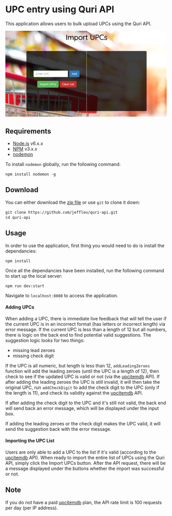 # UPC entry using Quri API
This application allows users to bulk upload UPCs using the Quri API.

![](https://raw.githubusercontent.com/jeffleu/quri-api/master/src/client/images/screenshot.png)

## Requirements
* [Node.js](https://node.js.org/) v6.x.x
* [NPM](https://www.npmjs.com/) v3.x.x
* [nodemon](https://nodemon.io/)

To install `nodemon` globally, run the following command:
```
npm install nodemon -g
```

## Download
You can either download the [zip file](https://github.com/jeffleu/quri-api/archive/master.zip) or use `git` to clone it down:
```
git clone https://github.com/jeffleu/quri-api.git
cd quri-api
```

## Usage
In order to use the application, first thing you would need to do is install the dependancies:
```
npm install
```

Once all the dependancies have been installed, run the following command to start up the local server:
```
npm run dev:start
```

Navigate to `localhost:8080` to access the application.

#### Adding UPCs
When adding a UPC, there is immediate live feedback that will tell the user if the current UPC is in an incorrect format (has letters or incorrect length) via error message. If the current UPC is less than a length of 12 but all numbers, there is logic on the back end to find potential valid suggestions. The suggestion logic looks for two things:
* missing lead zeroes
* missing check digit

If the UPC is all numeric, but length is less than 12, `addLeadingZeroes` function will add the leading zeroes (until the UPC is a length of 12), then check to see if the updated UPC is valid or not (via the [upcitemdb](http://www.upcitemdb.com/) API). If after adding the leading zeroes the UPC is still invalid, it will then take the original UPC, run `addCheckDigit` to add the check digit to the UPC (only if the length is 11), and check its validity against the [upcitemdb](http://www.upcitemdb.com/) API.

If after adding the check digit to the UPC and it's still not valid, the back end will send back an error message, which will be displayed under the input box.

If adding the leading zeroes or the check digit makes the UPC valid, it will send the suggestion back with the error message.

#### Importing the UPC List
Users are only able to add a UPC to the list if it's valid (according to the [upcitemdb](http://www.upcitemdb.com/) API). When ready to import the entire list of UPCs using the Quri API, simply click the Import UPCs button. After the API request, there will be a message displayed under the buttons whether the import was successful or not.

## Note
If you do not have a paid [upcitemdb](http://www.upcitemdb.com/) plan, the API rate limit is 100 requests per day (per IP address).
